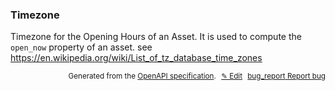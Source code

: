 <!--- This is a generated file, do not edit! -->
<!--- [START woosmap_http_schema_timezone] -->
<h3 class="schema-object" id="Timezone">Timezone</h3>

Timezone for the Opening Hours of an Asset. It is used to compute the `open_now` property of an asset. see <https://en.wikipedia.org/wiki/List_of_tz_database_time_zones>

<p style="text-align: right; font-size: smaller;">Generated from the <a data-label="openapi-github" href="https://github.com/woosmap/openapi-specification" title="Woosmap OpenAPI Specification" class="external">OpenAPI specification</a>.
<a data-label="openapi-github-woosmap-http-schema-timezone" data-action="edit" style="margin-left: 5px;" href="https://github.com/woosmap/openapi-specification/blob/main/specification/schemas/Timezone.yml" title="Edit on GitHub">✎ Edit</a>
<a data-label="openapi-github-woosmap-http-schema-timezone" data-action="bug" style="margin-left: 5px;" href="https://github.com/woosmap/openapi-specification/issues/new?assignees=&labels=type%3A+bug%2C+triage+me&template=bug_report.md&title=[schemas] Bug - Timezone" title="File bug for schemas on GitHub"><span class="material-icons">bug_report</span> Report bug</a>
</p>

<!--- [END woosmap_http_schema_timezone] -->

